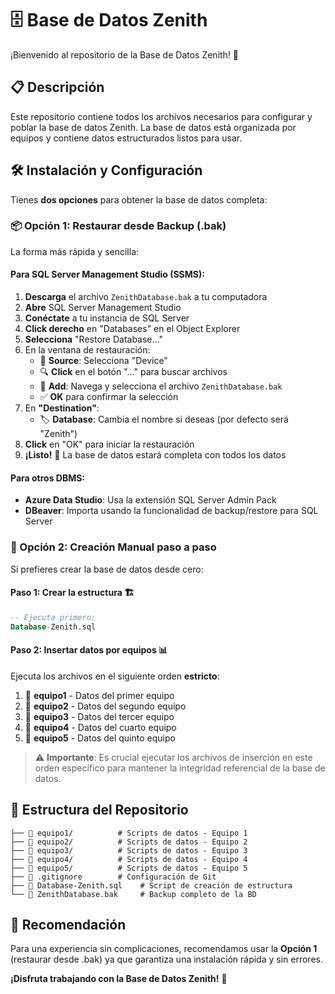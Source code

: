 # 🗄️ Base de Datos Zenith

¡Bienvenido al repositorio de la Base de Datos Zenith! 🚀

## 📋 Descripción

Este repositorio contiene todos los archivos necesarios para configurar y poblar la base de datos Zenith. La base de datos está organizada por equipos y contiene datos estructurados listos para usar.

## 🛠️ Instalación y Configuración

Tienes **dos opciones** para obtener la base de datos completa:

### 📦 Opción 1: Restaurar desde Backup (.bak)

La forma más rápida y sencilla:

#### Para SQL Server Management Studio (SSMS):

1. **Descarga** el archivo `ZenithDatabase.bak` a tu computadora
2. **Abre** SQL Server Management Studio
3. **Conéctate** a tu instancia de SQL Server
4. **Click derecho** en "Databases" en el Object Explorer
5. **Selecciona** "Restore Database..."
6. En la ventana de restauración:
   - 📍 **Source**: Selecciona "Device"
   - 🔍 **Click** en el botón "..." para buscar archivos
   - 📁 **Add**: Navega y selecciona el archivo `ZenithDatabase.bak`
   - ✅ **OK** para confirmar la selección
7. En **"Destination"**:
   - 🏷️ **Database**: Cambia el nombre si deseas (por defecto será "Zenith")
8. **Click** en "OK" para iniciar la restauración
9. **¡Listo!** 🎉 La base de datos estará completa con todos los datos

#### Para otros DBMS:
- **Azure Data Studio**: Usa la extensión SQL Server Admin Pack
- **DBeaver**: Importa usando la funcionalidad de backup/restore para SQL Server


### 🔧 Opción 2: Creación Manual paso a paso

Si prefieres crear la base de datos desde cero:

#### Paso 1: Crear la estructura 🏗️
```sql
-- Ejecuta primero:
Database-Zenith.sql
```

#### Paso 2: Insertar datos por equipos 📊
Ejecuta los archivos en el siguiente orden **estricto**:

1. 📁 **equipo1** - Datos del primer equipo
2. 📁 **equipo2** - Datos del segundo equipo  
3. 📁 **equipo3** - Datos del tercer equipo
4. 📁 **equipo4** - Datos del cuarto equipo
5. 📁 **equipo5** - Datos del quinto equipo

> ⚠️ **Importante**: Es crucial ejecutar los archivos de inserción en este orden específico para mantener la integridad referencial de la base de datos.

## 📂 Estructura del Repositorio

```
├── 📁 equipo1/          # Scripts de datos - Equipo 1
├── 📁 equipo2/          # Scripts de datos - Equipo 2
├── 📁 equipo3/          # Scripts de datos - Equipo 3
├── 📁 equipo4/          # Scripts de datos - Equipo 4
├── 📁 equipo5/          # Scripts de datos - Equipo 5
├── 📄 .gitignore        # Configuración de Git
├── 📄 Database-Zenith.sql    # Script de creación de estructura
└── 📄 ZenithDatabase.bak     # Backup completo de la BD
```


## 🎯 Recomendación

Para una experiencia sin complicaciones, recomendamos usar la **Opción 1** (restaurar desde .bak) ya que garantiza una instalación rápida y sin errores.


**¡Disfruta trabajando con la Base de Datos Zenith!** 🌟
